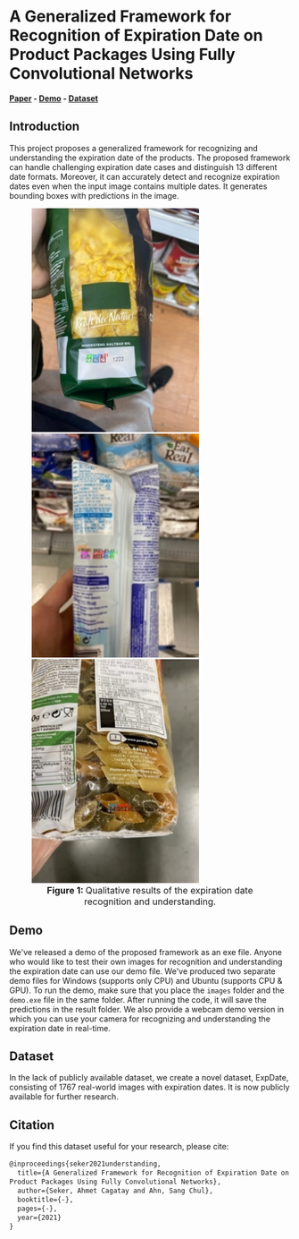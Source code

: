 
# A Generalized Framework for Recognition of Expiration Date on Product Packages Using Fully Convolutional Networks

**[Paper](https://drive.google.com/file/d/1wTaXGbmXy-fAuInhfUk04ZQ-rZZGfKSV/view?usp=sharing)
\-
[Demo](https://drive.google.com/drive/folders/1ch6pOgzInlGOOo3OHyMNJ-OUiHLSF623?usp=sharing)
\- [Dataset](https://felizang.github.io/expdate/)**


## Introduction
This project proposes a generalized framework for recognizing and
understanding the expiration date of the products. The proposed
framework can handle challenging expiration date cases and distinguish
13 different date formats. Moreover, it can accurately detect and
recognize expiration dates even when the input image contains multiple
dates. It generates bounding boxes with predictions in the image.

<figure>
    <div>
    <img src="figures/test_00302.jpg" height="400"/> <img src="figures/test_00148.jpg" height="400"/> <img src="figures/test_00593.jpg" height="400"/>
    </div>
<figcaption style="text-align: center; font-size: 16px;"><strong>Figure 1: </strong> Qualitative results of the expiration date recognition and understanding.</figcaption>
</figure>


## Demo
We've released a demo of the proposed framework as an exe file. Anyone
who would like to test their own images for recognition and
understanding the expiration date can use our demo file. We've produced
two separate demo files for Windows (supports only CPU) and Ubuntu
(supports CPU & GPU). To run the demo, make sure that you place the
`images` folder and the `demo.exe` file in the same folder. After
running the code, it will save the predictions in the result folder. We
also provide a webcam demo version in which you can use your camera for
recognizing and understanding the expiration date in real-time.


## Dataset
In the lack of publicly available dataset, we create a novel dataset,
ExpDate, consisting of 1767 real-world images with expiration dates. It
is now publicly available for further research.


## Citation
If you find this dataset useful for your research, please cite:

    @inproceedings{seker2021understanding,
      title={A Generalized Framework for Recognition of Expiration Date on Product Packages Using Fully Convolutional Networks},
      author={Seker, Ahmet Cagatay and Ahn, Sang Chul},
      booktitle={-},
      pages={-},
      year={2021}
    }




